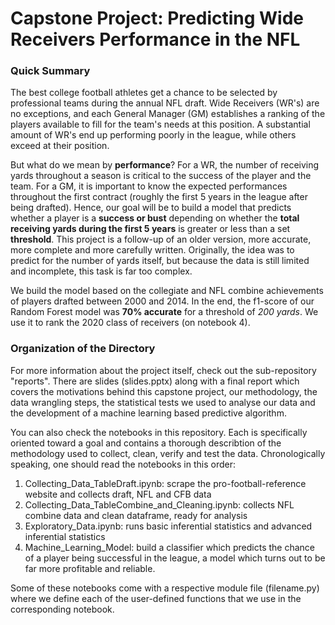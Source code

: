# Capstone Project: Predicting Wide Receivers Performance in the NFL

### Quick Summary

The best college football athletes get a chance to be selected by professional teams during the annual NFL draft. Wide Receivers (WR's) are no exceptions, and each General Manager (GM) establishes a ranking of the players available to fill for the team's needs at this position. A substantial amount of WR's end up performing poorly in the league, while others exceed at their position.

But what do we mean by **performance**? For a WR, the number of receiving yards throughout a season is critical to the success of the player and the team. For a GM, it is important to know the expected performances throughout the first contract (roughly the first 5 years in the league after being drafted). Hence, our goal will be to build a model that predicts whether a player is a **success or bust** depending on whether the **total receiving yards during the first 5 years** is greater or less than a set **threshold**. This project is a follow-up of an older version, more accurate, more complete and more carefully written. Originally, the idea was to predict for the number of yards itself, but because the data is still limited and incomplete, this task is far too complex.

We build the model based on the collegiate and NFL combine achievements of players drafted between 2000 and 2014. In the end, the f1-score of our Random Forest model was **70% accurate** for a threshold of _200 yards_. We use it to rank the 2020 class of receivers (on notebook 4).

### Organization of the Directory

For more information about the project itself, check out the sub-repository "reports". There are slides (slides.pptx) along with a final report which covers the motivations behind this capstone project, our methodology, the data wrangling steps, the statistical tests we used to analyse our data and the development of a machine learning based predictive algorithm.

You can also check the notebooks in this repository. Each is specifically oriented toward a goal and contains a thorough describtion of the methodology used to collect, clean, verify and test the data. Chronologically speaking, one should read the notebooks in this order:

1) Collecting_Data_TableDraft.ipynb: scrape the pro-football-reference website and collects draft, NFL and CFB data
2) Collecting_Data_TableCombine_and_Cleaning.ipynb: collects NFL combine data and clean dataframe, ready for analysis
3) Exploratory_Data.ipynb: runs basic inferential statistics and advanced inferential statistics
4) Machine_Learning_Model: build a classifier which predicts the chance of a player being successful in the league, a model which turns out to be far more profitable and reliable.

Some of these notebooks come with a respective module file (filename.py) where we define each of the user-defined functions that we use in the corresponding notebook.